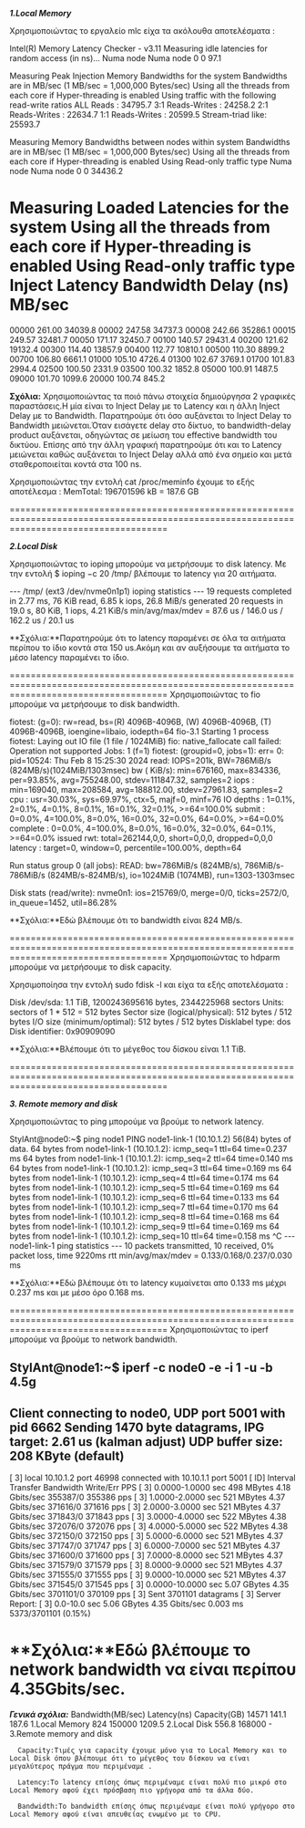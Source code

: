 ***1.Local Memory***

Χρησιμοποιώντας το εργαλείο mlc είχα τα ακόλουθα αποτελέσματα :

Intel(R) Memory Latency Checker - v3.11
Measuring idle latencies for random access (in ns)...
                Numa node
Numa node            0
       0          97.1

Measuring Peak Injection Memory Bandwidths for the system
Bandwidths are in MB/sec (1 MB/sec = 1,000,000 Bytes/sec)
Using all the threads from each core if Hyper-threading is enabled
Using traffic with the following read-write ratios
ALL Reads        :      34795.7
3:1 Reads-Writes :      24258.2
2:1 Reads-Writes :      22634.7
1:1 Reads-Writes :      20599.5
Stream-triad like:      25593.7

Measuring Memory Bandwidths between nodes within system
Bandwidths are in MB/sec (1 MB/sec = 1,000,000 Bytes/sec)
Using all the threads from each core if Hyper-threading is enabled
Using Read-only traffic type
                Numa node
Numa node            0
       0        34436.2

Measuring Loaded Latencies for the system
Using all the threads from each core if Hyper-threading is enabled
Using Read-only traffic type
Inject  Latency Bandwidth
Delay   (ns)    MB/sec
==========================
 00000  261.00    34039.8
 00002  247.58    34737.3
 00008  242.66    35286.1
 00015  249.57    32481.7
 00050  171.17    32450.7
 00100  140.57    29431.4
 00200  121.62    19132.4
 00300  114.40    13857.9
 00400  112.77    10810.1
 00500  110.30     8899.2
 00700  106.80     6661.1
 01000  105.10     4726.4
 01300  102.67     3769.1
 01700  101.83     2994.4
 02500  100.50     2331.9
 03500  100.32     1852.8
 05000  100.91     1487.5
 09000  101.70     1099.6
 20000  100.74      845.2

**Σχόλια:** Χρησιμοποιώντας τα ποιό πάνω στοιχεία δημιούργησα 2 γραφικές παραστάσεις.Η μία είναι το Inject Delay με το Latency και η άλλη Inject Delay με το Bandwidth.
Παρατηρούμε ότι όσο αυξάνεται το Inject Delay το Bandwidth μειώνεται.Όταν εισάγετε delay στο δίκτυο, το bandwidth-delay product αυξάνεται, οδηγώντας σε μείωση του effective bandwidth του δικτύου.
Επίσης από την άλλη γραφική παρατηρούμε ότι και το Latency μειώνεται καθώς αυξάνεται το Inject Delay αλλά από ένα σημείο και μετά σταθεροποιείται κοντά στα 100 ns.


Χρησιμοποιώντας την εντολή cat /proc/meminfo  έχουμε το εξής αποτέλεσμα : MemTotal: 196701596 kB = 187.6 GB
 

==========================================================================================================================================

***2.Local Disk***

Χρησιμοποιώντας το ioping μπορούμε να μετρήσουμε το disk latency.
Με την εντολή $ ioping −c 20 /tmp/ βλέπουμε το latency για 20 αιτήματα.

--- /tmp/ (ext3 /dev/nvme0n1p1) ioping statistics ---
19 requests completed in 2.77 ms, 76 KiB read, 6.85 k iops, 26.8 MiB/s
generated 20 requests in 19.0 s, 80 KiB, 1 iops, 4.21 KiB/s
min/avg/max/mdev = 87.6 us / 146.0 us / 162.2 us / 20.1 us

**Σχόλια:**Παρατηρούμε ότι το latency παραμένει σε όλα τα αιτήματα περίπου το ίδιο κοντά στα 150 us.Ακόμη και αν αυξήσουμε τα αιτήματα το μέσο latency παραμένει το ίδιο.

==========================================================================================================================================
Χρησιμοποιώντας το fio μπορούμε να μετρήσουμε το disk bandwidth.

fiotest: (g=0): rw=read, bs=(R) 4096B-4096B, (W) 4096B-4096B, (T) 4096B-4096B, ioengine=libaio, iodepth=64
fio-3.1
Starting 1 process
fiotest: Laying out IO file (1 file / 1024MiB)
fio: native_fallocate call failed: Operation not supported
Jobs: 1 (f=1)
fiotest: (groupid=0, jobs=1): err= 0: pid=10524: Thu Feb  8 15:25:30 2024
   read: IOPS=201k, BW=786MiB/s (824MB/s)(1024MiB/1303msec)
   bw (  KiB/s): min=676160, max=834336, per=93.85%, avg=755248.00, stdev=111847.32, samples=2
   iops        : min=169040, max=208584, avg=188812.00, stdev=27961.83, samples=2
  cpu          : usr=30.03%, sys=69.97%, ctx=5, majf=0, minf=76
  IO depths    : 1=0.1%, 2=0.1%, 4=0.1%, 8=0.1%, 16=0.1%, 32=0.1%, >=64=100.0%
     submit    : 0=0.0%, 4=100.0%, 8=0.0%, 16=0.0%, 32=0.0%, 64=0.0%, >=64=0.0%
     complete  : 0=0.0%, 4=100.0%, 8=0.0%, 16=0.0%, 32=0.0%, 64=0.1%, >=64=0.0%
     issued rwt: total=262144,0,0, short=0,0,0, dropped=0,0,0
     latency   : target=0, window=0, percentile=100.00%, depth=64

Run status group 0 (all jobs):
   READ: bw=786MiB/s (824MB/s), 786MiB/s-786MiB/s (824MB/s-824MB/s), io=1024MiB (1074MB), run=1303-1303msec

Disk stats (read/write):
  nvme0n1: ios=215769/0, merge=0/0, ticks=2572/0, in_queue=1452, util=86.28%

  **Σχόλια:**Εδώ βλέπουμε ότι το bandwidth είναι 824 MB/s.

==========================================================================================================================================
  Χρησιμοποιώντας το hdparm μπορούμε να μετρήσουμε το disk capacity.

Χρησιμοποίησα την εντολή sudo fdisk -l και είχα τα εξής αποτελέσματα :

Disk /dev/sda: 1.1 TiB, 1200243695616 bytes, 2344225968 sectors
Units: sectors of 1 * 512 = 512 bytes
Sector size (logical/physical): 512 bytes / 512 bytes
I/O size (minimum/optimal): 512 bytes / 512 bytes
Disklabel type: dos
Disk identifier: 0x90909090

**Σχόλια:**Βλέπουμε ότι το μέγεθος του δίσκου είναι 1.1 TiB.

==========================================================================================================================================

***3. Remote memory and disk***

Χρησιμοποιώντας το ping μπορούμε να βρούμε το network latency.

StylAnt@node0:~$ ping node1
PING node1-link-1 (10.10.1.2) 56(84) bytes of data.
64 bytes from node1-link-1 (10.10.1.2): icmp_seq=1 ttl=64 time=0.237 ms
64 bytes from node1-link-1 (10.10.1.2): icmp_seq=2 ttl=64 time=0.140 ms
64 bytes from node1-link-1 (10.10.1.2): icmp_seq=3 ttl=64 time=0.169 ms
64 bytes from node1-link-1 (10.10.1.2): icmp_seq=4 ttl=64 time=0.174 ms
64 bytes from node1-link-1 (10.10.1.2): icmp_seq=5 ttl=64 time=0.169 ms
64 bytes from node1-link-1 (10.10.1.2): icmp_seq=6 ttl=64 time=0.133 ms
64 bytes from node1-link-1 (10.10.1.2): icmp_seq=7 ttl=64 time=0.170 ms
64 bytes from node1-link-1 (10.10.1.2): icmp_seq=8 ttl=64 time=0.168 ms
64 bytes from node1-link-1 (10.10.1.2): icmp_seq=9 ttl=64 time=0.169 ms
64 bytes from node1-link-1 (10.10.1.2): icmp_seq=10 ttl=64 time=0.158 ms
^C
--- node1-link-1 ping statistics ---
10 packets transmitted, 10 received, 0% packet loss, time 9220ms
rtt min/avg/max/mdev = 0.133/0.168/0.237/0.030 ms

**Σχόλια:**Εδώ βλέπουμε ότι το latency κυμαίνεται απο 0.133 ms μέχρι 0.237 ms και με μέσο όρο 0.168 ms.

==========================================================================================================================================
Χρησιμοποιώντας το iperf μπορούμε να βρούμε το network bandwidth.

StylAnt@node1:~$ iperf -c node0 -e -i 1 -u -b 4.5g
------------------------------------------------------------
Client connecting to node0, UDP port 5001 with pid 6662
Sending 1470 byte datagrams, IPG target: 2.61 us (kalman adjust)
UDP buffer size:  208 KByte (default)
------------------------------------------------------------
[  3] local 10.10.1.2 port 46998 connected with 10.10.1.1 port 5001
[ ID] Interval            Transfer     Bandwidth      Write/Err  PPS
[  3] 0.0000-1.0000 sec   498 MBytes  4.18 Gbits/sec  355387/0   355386 pps
[  3] 1.0000-2.0000 sec   521 MBytes  4.37 Gbits/sec  371616/0   371616 pps
[  3] 2.0000-3.0000 sec   521 MBytes  4.37 Gbits/sec  371843/0   371843 pps
[  3] 3.0000-4.0000 sec   522 MBytes  4.38 Gbits/sec  372076/0   372076 pps
[  3] 4.0000-5.0000 sec   522 MBytes  4.38 Gbits/sec  372150/0   372150 pps
[  3] 5.0000-6.0000 sec   521 MBytes  4.37 Gbits/sec  371747/0   371747 pps
[  3] 6.0000-7.0000 sec   521 MBytes  4.37 Gbits/sec  371600/0   371600 pps
[  3] 7.0000-8.0000 sec   521 MBytes  4.37 Gbits/sec  371579/0   371579 pps
[  3] 8.0000-9.0000 sec   521 MBytes  4.37 Gbits/sec  371555/0   371555 pps
[  3] 9.0000-10.0000 sec   521 MBytes  4.37 Gbits/sec  371545/0   371545 pps
[  3] 0.0000-10.0000 sec  5.07 GBytes  4.35 Gbits/sec  3701101/0   370109 pps
[  3] Sent 3701101 datagrams
[  3] Server Report:
[  3]  0.0-10.0 sec  5.06 GBytes  4.35 Gbits/sec   0.003 ms 5373/3701101 (0.15%)

**Σχόλια:**Εδώ βλέπουμε το network bandwidth να είναι περίπου 4.35Gbits/sec.
==========================================================================================================================================

***Γενικά σχόλια:***
Bandwidth(MB/sec)	Latency(ns)	Capacity(GB)
      14571	        141.1	      187.6      1.Local Memory
      824	        150000	      1209.5     2.Local Disk
      556.8	        168000	        -        3.Remote memory and disk

      Capacity:Τιμές για capacity έχουμε μόνο για το Local Memory και το Local Disk όπου βλέπουμε ότι το μέγεθος του δίσκου να είναι μεγαλύτερος πράγμα που περιμέναμε .

      Latency:Το latency επίσης όπως περιμέναμε είναι πολύ πιο μικρό στο Local Memory αφού έχει πρόσβαση πιο γρήγορα από τα άλλα δύο.

      Bandwidth:Το bandwidth επίσης όπως περιμέναμε είναι πολύ γρήγορο στο Local Memory αφού είναι απευθείας ενωμένο με το CPU.






